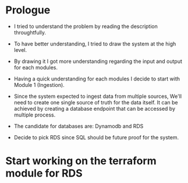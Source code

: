 # Prologue
- I tried to understand the problem by reading the description throughtfully.
- To have better understanding, I tried to draw the system at the high level.
- By drawing it I got more understanding regarding the input and output for each modules.
- Having a quick understanding for each modules I decide to start with Module 1 (Ingestion).
- Since the system expected to ingest data from multiple sources, We'll need to create one single source of truth for the data itself. It can be achieved by creating a database endpoint that can be accessed by multiple process.

- The candidate for databases are: Dynamodb and RDS
- Decide to pick RDS since SQL should be future proof for the system.

# Start working on the terraform module for RDS
